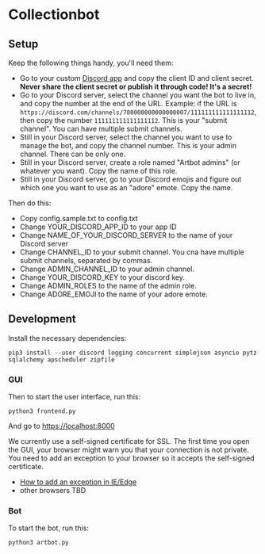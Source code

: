 # Collectionbot

## Setup

Keep the following things handy, you'll need them:

- Go to your custom [Discord app](https://discord.com/developers/applications/741867546524909601) and copy the client ID and client secret. **Never share the client secret or publish it through code! It's a secret!**
- Go to your Discord server, select the channel you want the bot to live in, and copy the number at the end of the URL. Example: if the URL is `https://discord.com/channels/700000000000000007/111111111111111112`, then copy the number `111111111111111112`. This is your "submit channel". You can have multiple submit channels.
- Still in your Discord server, select the channel you want to use to manage the bot, and copy the channel number. This is your admin channel. There can be only one.
- Still in your Discord server, create a role named "Artbot admins" (or whatever you want). Copy the name of this role.
- Still in your Discord server, go to your Discord emojis and figure out which one you want to use as an "adore" emote. Copy the name.

Then do this:

- Copy config.sample.txt to config.txt
- Change YOUR_DISCORD_APP_ID to your app ID
- Change NAME_OF_YOUR_DISCORD_SERVER to the name of your Discord server
- Change CHANNEL_ID to your submit channel. You cna have multiple submit channels, separated by commas.
- Change ADMIN_CHANNEL_ID to your admin channel.
- Change YOUR_DISCORD_KEY to your discord key.
- Change ADMIN_ROLES to the name of the admin role.
- Change ADORE_EMOJI to the name of your adore emote.

## Development

Install the necessary dependencies:

```
pip3 install --user discord logging concurrent simplejson asyncio pytz sqlalchemy apscheduler zipfile
```

### GUI

Then to start the user interface, run this:

```
python3 frontend.py
```

And go to [https://localhost:8000](https://localhost:8000)

We currently use a self-signed certificate for SSL. The first time you open the GUI, your browser might warn you that your connection is not private. You need to add an exception to your browser so it accepts the self-signed certificate.

- [How to add an exception in IE/Edge](https://medium.com/@ali.dev/how-to-trust-any-self-signed-ssl-certificate-in-ie11-and-edge-fa7b416cac68)
- other browsers TBD

### Bot

To start the bot, run this:

```
python3 artbot.py
```
